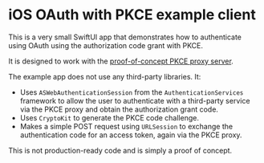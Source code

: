 # iOS OAuth with PKCE example client

This is a very small SwiftUI app that demonstrates how to authenticate using OAuth using the authorization code grant with PKCE.

It is designed to work with the [proof-of-concept PKCE proxy server](https://github.com/lukeredpath/oauth-pkce-proxy).

The example app does not use any third-party libraries. It:

* Uses `ASWebAuthenticationSession` from the `AuthenticationServices` framework to allow the user to authenticate with a third-party service via the PKCE proxy and obtain the authorization grant code.
* Uses `CryptoKit` to generate the PKCE code challenge.
* Makes a simple POST request using `URLSession` to exchange the authentication code for an access token, again via the PKCE proxy.

This is not production-ready code and is simply a proof of concept.
